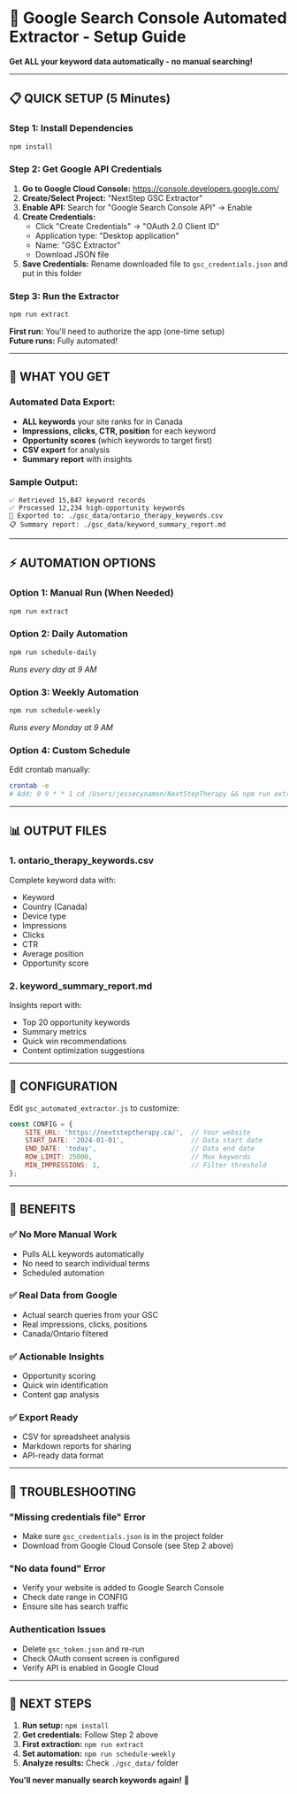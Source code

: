 # 🚀 Google Search Console Automated Extractor - Setup Guide

**Get ALL your keyword data automatically - no manual searching!**

---

## 📋 **QUICK SETUP (5 Minutes)**

### **Step 1: Install Dependencies**
```bash
npm install
```

### **Step 2: Get Google API Credentials**

1. **Go to Google Cloud Console:** https://console.developers.google.com/
2. **Create/Select Project:** "NextStep GSC Extractor"
3. **Enable API:** Search for "Google Search Console API" → Enable
4. **Create Credentials:**
   - Click "Create Credentials" → "OAuth 2.0 Client ID"
   - Application type: "Desktop application"
   - Name: "GSC Extractor"
   - Download JSON file
5. **Save Credentials:** Rename downloaded file to `gsc_credentials.json` and put in this folder

### **Step 3: Run the Extractor**
```bash
npm run extract
```

**First run:** You'll need to authorize the app (one-time setup)  
**Future runs:** Fully automated!

---

## 🎯 **WHAT YOU GET**

### **Automated Data Export:**
- **ALL keywords** your site ranks for in Canada
- **Impressions, clicks, CTR, position** for each keyword
- **Opportunity scores** (which keywords to target first)
- **CSV export** for analysis
- **Summary report** with insights

### **Sample Output:**
```
✅ Retrieved 15,847 keyword records
✅ Processed 12,234 high-opportunity keywords
📁 Exported to: ./gsc_data/ontario_therapy_keywords.csv
📋 Summary report: ./gsc_data/keyword_summary_report.md
```

---

## ⚡ **AUTOMATION OPTIONS**

### **Option 1: Manual Run (When Needed)**
```bash
npm run extract
```

### **Option 2: Daily Automation**
```bash
npm run schedule-daily
```
*Runs every day at 9 AM*

### **Option 3: Weekly Automation**
```bash
npm run schedule-weekly
```
*Runs every Monday at 9 AM*

### **Option 4: Custom Schedule**
Edit crontab manually:
```bash
crontab -e
# Add: 0 9 * * 1 cd /Users/jessecynamon/NextStepTherapy && npm run extract
```

---

## 📊 **OUTPUT FILES**

### **1. ontario_therapy_keywords.csv**
Complete keyword data with:
- Keyword
- Country (Canada)
- Device type
- Impressions
- Clicks
- CTR
- Average position
- Opportunity score

### **2. keyword_summary_report.md**
Insights report with:
- Top 20 opportunity keywords
- Summary metrics
- Quick win recommendations
- Content optimization suggestions

---

## 🔧 **CONFIGURATION**

Edit `gsc_automated_extractor.js` to customize:

```javascript
const CONFIG = {
    SITE_URL: 'https://nextsteptherapy.ca/',  // Your website
    START_DATE: '2024-01-01',                 // Data start date
    END_DATE: 'today',                        // Data end date
    ROW_LIMIT: 25000,                         // Max keywords
    MIN_IMPRESSIONS: 1,                       // Filter threshold
};
```

---

## 🎉 **BENEFITS**

### **✅ No More Manual Work**
- Pulls ALL keywords automatically
- No need to search individual terms
- Scheduled automation

### **✅ Real Data from Google**
- Actual search queries from your GSC
- Real impressions, clicks, positions
- Canada/Ontario filtered

### **✅ Actionable Insights**
- Opportunity scoring
- Quick win identification
- Content gap analysis

### **✅ Export Ready**
- CSV for spreadsheet analysis
- Markdown reports for sharing
- API-ready data format

---

## 🚨 **TROUBLESHOOTING**

### **"Missing credentials file" Error**
- Make sure `gsc_credentials.json` is in the project folder
- Download from Google Cloud Console (see Step 2 above)

### **"No data found" Error**
- Verify your website is added to Google Search Console
- Check date range in CONFIG
- Ensure site has search traffic

### **Authentication Issues**
- Delete `gsc_token.json` and re-run
- Check OAuth consent screen is configured
- Verify API is enabled in Google Cloud

---

## 🎯 **NEXT STEPS**

1. **Run setup:** `npm install`
2. **Get credentials:** Follow Step 2 above
3. **First extraction:** `npm run extract`
4. **Set automation:** `npm run schedule-weekly`
5. **Analyze results:** Check `./gsc_data/` folder

**You'll never manually search keywords again!** 🎉
